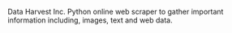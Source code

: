 Data Harvest Inc. 
Python online web scraper to gather important information including, images, text and web data.
